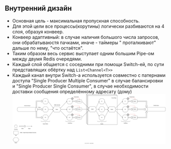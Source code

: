 ## Внутренний дизайн

+ Основная цель - максимальная пропускная способность.
+ Для этой цели все процессы(корутины) логически разбиваются на 4 слоя, образуя конвеер.
+ Конвеер адаптивный: в случае наличия большого числа запросов, они обрабатываюстя пачками, иначе - таймеры "
  проталкивают" дальше по нему, "что остаётся".
+ Таким образом весь сервис выступает одним большим Pipe-ом между двумя Redis очередями.
+ Каждый слой общается с соседними при помощи Switch-ей, по сути представлящих обёртку над `List<Channel<T>>`
+ Каждый канал внутри Switch-а используется совместно с патернами доступа "Single Producer Multiple Consumer" в случае
  балансировки
  и "Single Producer Single Consumer", в случае необходимости доставки сообщения определённому адресату (дому)
  ![Picture](https://raw.githubusercontent.com/Kaladin13/smart-house/iot-dev/backend/iot/iot-diag.svg)
